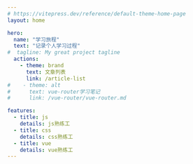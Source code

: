 ```yaml
---
# https://vitepress.dev/reference/default-theme-home-page
layout: home

hero:
  name: "学习旅程"
  text: "记录个人学习过程"
#  tagline: My great project tagline
  actions:
    - theme: brand
      text: 文章列表
      link: /article-list
#    - theme: alt
#      text: vue-router学习笔记
#      link: /vue-router/vue-router.md

features:
  - title: js
    details: js熟练工
  - title: css
    details: css熟练工
  - title: vue
    details: vue熟练工
---
```


